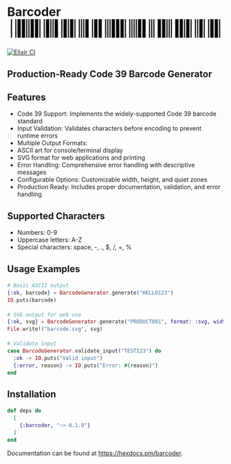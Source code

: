 # Barcoder ![screenshot](barcode.svg)

[![Elixir CI](https://github.com/alekpopovic/barcoder/actions/workflows/elixir.yml/badge.svg)](https://github.com/alekpopovic/barcoder/actions/workflows/elixir.yml)


## Production-Ready Code 39 Barcode Generator

## Features

- Code 39 Support: Implements the widely-supported Code 39 barcode standard
- Input Validation: Validates characters before encoding to prevent runtime errors
- Multiple Output Formats:
- ASCII art for console/terminal display
- SVG format for web applications and printing
- Error Handling: Comprehensive error handling with descriptive messages
- Configurable Options: Customizable width, height, and quiet zones
- Production Ready: Includes proper documentation, validation, and error handling

## Supported Characters

- Numbers: 0-9
- Uppercase letters: A-Z
- Special characters: space, -, ., $, /, +, %

## Usage Examples

```elixir
# Basic ASCII output
{:ok, barcode} = BarcodeGenerator.generate("HELLO123")
IO.puts(barcode)

# SVG output for web use
{:ok, svg} = BarcodeGenerator.generate("PRODUCT001", format: :svg, width: 3, height: 50)
File.write!("barcode.svg", svg)

# Validate input
case BarcodeGenerator.validate_input("TEST123") do
  :ok -> IO.puts("Valid input")
  {:error, reason} -> IO.puts("Error: #{reason}")
end
```

## Installation

```elixir
def deps do
  [
    {:barcoder, "~> 0.1.0"}
  ]
end
```

Documentation can be found at <https://hexdocs.pm/barcoder>.

